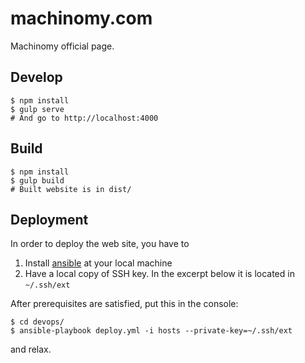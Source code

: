# machinomy.com
Machinomy official page.

## Develop

    $ npm install
    $ gulp serve
    # And go to http://localhost:4000
    
## Build

    $ npm install
    $ gulp build
    # Built website is in dist/
     
## Deployment

In order to deploy the web site, you have to
1. Install [ansible](https://www.ansible.com) at your local machine
2. Have a local copy of SSH key. In the excerpt below it is located in `~/.ssh/ext`

After prerequisites are satisfied, put this in the console:

    $ cd devops/
    $ ansible-playbook deploy.yml -i hosts --private-key=~/.ssh/ext
    
and relax.

